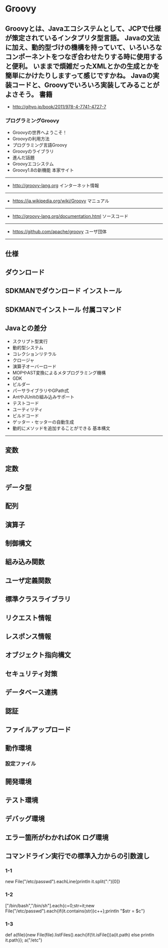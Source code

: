Groovy
======
Groovyとは、Javaエコシステムとして、JCPで仕様が策定されているインタプリタ型言語。
Javaの文法に加え、動的型づけの機構を持っていて、いろいろなコンポーネントをつなぎ合わせたりする時に使用すると便利。
いままで煩雑だったXMLとかの生成とかを簡単にかけたりしますって感じですかね。
Javaの実装コードと、Groovyでいろいろ実装してみることがよさそう。
書籍
----
- http://gihyo.jp/book/2011/978-4-7741-4727-7
### プログラミングGroovy
- Groovyの世界へようこそ！
- Groovyの利用方法
- プログラミング言語Groovy
- Groovyのライブラリ
- 進んだ話題
- Groovyエコシステム
- Groovy1.8の新機能
本家サイト
----------
- http://groovy-lang.org
インターネット情報
------------------
- https://ja.wikipedia.org/wiki/Groovy
マニュアル
----------
- http://groovy-lang.org/documentation.html
ソースコード
------------
- https://github.com/apache/groovy
ユーザ団体
----------
仕様
----
ダウンロード
------------
SDKMANでダウンロード
インストール
------------
SDKMANでインストール
付属コマンド
------------
Javaとの差分
------------
- スクリプト型実行
- 動的型システム
- コレクションリテラル
- クロージャ
- 演算子オーバーロード
- MOPやAST変換によるメタプログラミング機構
- GDK
- ビルダー
- パーサライブラリやGPath式
- AntやJUnitの組み込みサポート
- テストコード
- ユーティリティ
- ビルドコード
- ゲッター・セッターの自動生成
- 動的にメソッドを追加することができる
基本構文
--------
変数
----
定数
----
データ型
--------
配列
----
演算子
------
制御構文
--------
組み込み関数
------------
ユーザ定義関数
--------------
標準クラスライブラリ
--------------------
リクエスト情報
--------------
レスポンス情報
--------------
オブジェクト指向構文
--------------------
セキュリティ対策
----------------
データベース連携
----------------
認証
----
ファイルアップロード
--------------------
動作環境
--------
### 設定ファイル
開発環境
--------
テスト環境
----------
デバッグ環境
------------
エラー箇所がわかればOK
ログ環境
--------
コマンドライン実行での標準入力からの引数渡し
--------------------------------------------
### 1-1
new File("/etc/passwd").eachLine{println it.split(":")[0]}
### 1-2
["/bin/bash","/bin/sh"].each{c=0;str=it;new File("/etc/passwd").each{if(it.contains(str))c++};println "$str = $c"}
### 1-3
def a(file){new File(file).listFiles().each{if(!it.isFile())a(it.path) else println it.path}}; a("/etc")
